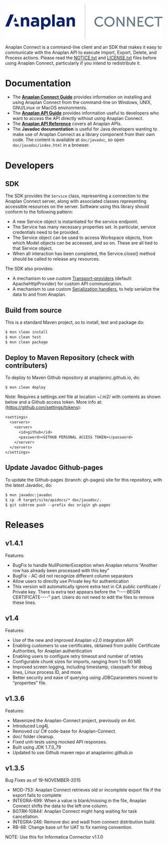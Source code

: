 ![Anaplan Connect](img/anaplan-connect-logo.png)

Anaplan Connect is a command-line client and an SDK that makes it easy to communicate with the Anaplan API to execute Import, Export, Delete, and Process actions.
Please read the [NOTICE.txt](NOTICE.txt) and [LICENSE.txt](LICENSE.txt) files before using Anaplan Connect, particularly if you intend to redistribute it.


# Documentation

- The [**Anaplan Connect Guide**](https://community.anaplan.com/anapedia/data-integration/anaplan-connect) provides information on installing and using Anaplan Connect from the command-line on Windows, UNIX, GNU/Linux or MacOS environments.
- The [**Anaplan API Guide**](https://community.anaplan.com/anapedia/integrations/data-integration/anaplan-api-guide) provides information useful to developers who want to access the API directly without using Anaplan Connect.
- The [**Anaplan API Reference**](http://docs.anaplan.apiary.io/) covers all Anaplan APIs.
- The **Javadoc documentation** is useful for Java developers wanting to make use of Anaplan Connect as a library component from their own code. The content is available at ```doc/javadoc```, so open ```doc/javadoc/index.html``` in a browser.


# Developers


## SDK

The SDK provides the ```Service``` class, representing a connection to the Anaplan Connect server, along with associated classes representing accessible resources on the server.
Software using this library should conform to the following pattern:

- A new Service object is instantiated for the service endpoint.
- The Service has many necessary properties set. In particular, service credentials need to be provided.
- The Service object can be used to access Workspace objects, from which Model objects can be accessed, and so on. These are all tied to that Service object.
- When all interaction has been completed, the Service.close() method should be called to release any resources.

The SDK also provides:

- A mechanism to use custom [Transport-providers](src/main/java/com/anaplan/client/transport/README.md) (default: ApacheHttpProvider) for custom API communication.
- A mechanism to use custom [Serialization handlers](src/main/java/com/anaplan/client/serialization/README.md), to help serialize the data to and from Anaplan.


## Build from source

This is a standard Maven project, so to install, test and package do:
```
$ mvn clean install
$ mvn clean test
$ mvn clean package
```

## Deploy to Maven Repository (check with contributers)

To deploy to Maven Github repository at anaplaninc.github.io, do:
```
$ mvn clean deploy
```
Note: Requires a settings.xml file at location ~/.m2/ with contents as shown below and a Github access token. More info at: (https://github.com/settings/tokens):
```
<settings>
  <servers>
    <server>
      <id>github</id>
      <password><GITHUB PERSONAL ACCESS TOKEN></password>
    </server>
  </servers>
</settings>
```

## Update Javadoc Github-pages

To update the Github-pages (branch: gh-pages) site for this repository, with the latest Javadoc, do:
```
$ mvn javadoc:javadoc
$ cp -R target/site/apidocs/* doc/javadoc/.
$ git subtree push --prefix doc origin gh-pages
```


# Releases

## v1.4.1

Features:

- BugFix to handle NullPointerException when Anaplan returns “Another row has already been processed with this key”
- BugFix - AC did not recognize different column separators
- Allow users to directly use Private key for authentication
- This version will automatically ignore extra text in CA public certificate / Private key. There is extra text appears before the “----BEGIN CERTIFICATE----” part. Users do not need to edit the files to remove these lines.

## v1.4

Features:

- Use of the new and improved Anaplan v2.0 integration API
- Enabling customers to use certificates, obtained from public Certificate Authorities, for Anaplan authentication
- Enabling users to configure retry timeout and number of retries
- Configurable chunk sizes for imports, ranging from 1 to 50 MB
- Improved screen logging, including timestamp, classpath for debug lines, Linux process ID, and more.
- Better security and ease of querying using JDBCparameters moved to “properties” file.

## v1.3.6

Features:

- Mavenized the Anaplan-Connect project, previously on Ant.
- Introduced Log4j.
- Removed cs/ C# code-base for Anaplan-Connect.
- doc/ folder cleanup.
- Fixed unit-tests using mocked API responses.
- Built using JDK 1.7.0_79
- Updated to use Github maven repo at anaplaninc.github.io

## v1.3.5

Bug Fixes as of 19-NOVEMBER-2015

- MOD-753: Anaplan Connect retrieves old or incomplete export file if the export fails to complete
- INTEGRA-699: When a value is blank/missing in the file, Anaplan Connect shifts the data to the left one column.
- BGTRK-10844: Anaplan Connect might hang waiting for task cancellation.
- INTEGRA-246: Remove doc and wadl from connect distribution build.
- RB-68: Change base url for UAT to fix naming convention.

NOTE: Use this for Informatica Connector v1.1.0
